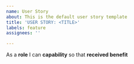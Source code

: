 ```yaml
---
name: User Story
about: This is the default user story template
title: 'USER STORY: <TITLE>'
labels: feature
assignees: ''

---
```


As a **role** I can **capability** so that **received benefit**
